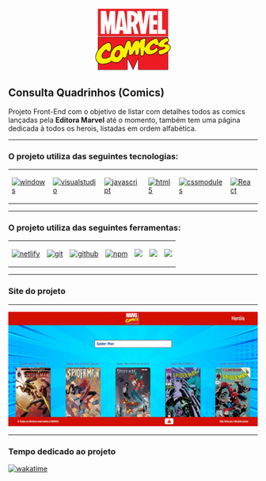 <p align="center">
  <img src="./app/src/Imagens/marvel-comics-logo.png" width="30%" >
</p>

<h2>Consulta Quadrinhos (Comics)</h2>

<p>Projeto Front-End com o objetivo de listar com detalhes todos as comics lançadas pela <strong>Editora Marvel</strong> até o momento, também tem uma página dedicada à todos os herois, listadas em ordem alfabética.</p>

<hr>

<h3>O projeto utiliza das seguintes tecnologias:</h3>

<table>
  <tr>
    <td>
      <p>
        <a href='https://github.com/shivamkapasia0' target="_blank"><img alt='windows' src='https://img.shields.io/badge/Windows_11-100000?style=plastic&logo=windows&logoColor=white&labelColor=626262&color=0DFFE3'/></a>
      </p>
    </td>
    <td>
      <p>
        <a href='https://github.com/shivamkapasia0' target="_blank"><img alt='visualstudio' src='https://img.shields.io/badge/Visual_Studio Code-100000?style=plastic&logo=visualstudio&logoColor=white&labelColor=626262&color=410DFF'/></a>
      </p>
    </td>
    <td>
      <p>
        <a href='https://github.com/shivamkapasia0' target="_blank"><img alt='javascript' src='https://img.shields.io/badge/JavaScript-100000?style=plastic&logo=javascript&logoColor=white&labelColor=626262&color=FFDB0D'/></a>
      </p>
    </td>
    <td>
      <p>
        <a href='https://github.com/shivamkapasia0' target="_blank"><img alt='html5' src='https://img.shields.io/badge/HTML5-100000?style=plastic&logo=html5&logoColor=white&labelColor=626262&color=FF660D'/></a>
      </p>
    </td>
    <td>
      <p>
        <a href='https://github.com/shivamkapasia0' target="_blank"><img alt='cssmodules' src='https://img.shields.io/badge/CSS_Modules-100000?style=plastic&logo=cssmodules&logoColor=white&labelColor=626262&color=E30DFF'/></a>
      </p>
    </td>
    <td>
      <p>
        <a href='https://github.com/shivamkapasia0' target="_blank"><img alt='React' src='https://img.shields.io/badge/React-100000?style=plastic&logo=React&logoColor=white&labelColor=626262&color=1833FF'/></a>
      </p>
    </td>
  </tr>
</table>

<hr>

<h3>O projeto utiliza das seguintes ferramentas:</h3>

<table>
  <tr>
    <td>
      <p>
        <a href='https://github.com/shivamkapasia0' target="_blank"><img alt='netlify' src='https://img.shields.io/badge/Netfly-100000?style=plastic&logo=netlify&logoColor=white&labelColor=626262&color=31FF0D'/></a>
      </p>
    </td>
    <td>
      <p>
        <a href='https://github.com/shivamkapasia0' target="_blank"><img alt='git' src='https://img.shields.io/badge/GIT-100000?style=plastic&logo=git&logoColor=white&labelColor=626262&color=FF0D0D'/></a>
      </p>
    </td>
    <td>
      <p>
        <a href='https://github.com/shivamkapasia0' target="_blank"><img alt='github' src='https://img.shields.io/badge/GitHub-100000?style=plastic&logo=github&logoColor=white&labelColor=626262&color=E4E3E3'/></a>
      </p>
    </td>
    <td>
      <p>
        <a href='https://github.com/shivamkapasia0' target="_blank"><img alt='npm' src='https://img.shields.io/badge/NPM-100000?style=plastic&logo=npm&logoColor=white&labelColor=626262&color=6439FF'/></a>
      </p>
    </td>
    <td>
      <p>
        <img src='https://badgen.net/badge/license/MIT/blue'/>
      </p>
    </td>
    <td>
      <p>
        <img src='https://badgen.net/npm/v/express'/>
      </p>
    </td>
    <td>
      <p>
        <img src='https://badgen.net/npm/node/next'/>
      </p>
    </td>
  </tr>
</table>

<hr>

<h3>Site do projeto</h3>

<hr>

<img src="./app/src/Imagens/Consulta-Quadrinhos-Index.jpg">

<hr>

<h3>Tempo dedicado ao projeto</h3>
<p>
  <a href="https://wakatime.com/badge/github/EdiJunior88/Consulta_Quadrinhos"><img src="https://wakatime.com/badge/github/EdiJunior88/Consulta_Quadrinhos.svg" alt="wakatime"></a>
</p>
